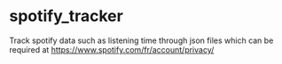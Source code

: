 # spotify_tracker
Track spotify data such as listening time through json files which can be required at https://www.spotify.com/fr/account/privacy/
